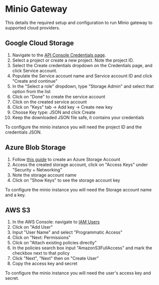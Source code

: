 # Minio Gateway

This details the required setup and configuration to run Minio gateway to supported cloud providers.

## Google Cloud Storage

1. Navigate to the [API Console Credentials page](https://console.developers.google.com/project/_/apis/credentials).
2. Select a project or create a new project. Note the project ID.
3. Select the Create credentials dropdown on the Credentials page, and click Service account.
4. Populate the Service account name and Service account ID and click "Create and continue"
5. In the "Select a role" dropdown, type "Storage Admin" and select that option from the list
6. Click on "Done" to create the service account
7. Click on the created service account
8. Click on "Keys" tab -> Add key -> Create new key
9. Choose Key type: JSON and click Create
10. Keep the downloaded JSON file safe, it contains your credentials

To configure the minio instance you will need the project ID and the credentials JSON.

## Azure Blob Storage

1. Follow [this guide](https://docs.microsoft.com/en-us/azure/storage/common/storage-account-create?tabs=azure-portal) to create an Azure Storage Account
2. Access the created storage account, click on "Access Keys" under "Security + Networking"
3. Note the storage account name
4. Click on "Show Keys" to see the storage account key

To configure the minio instance you will need the Storage account name and a key.

## AWS S3

1. In the AWS Console: navigate to [IAM Users](https://console.aws.amazon.com/iamv2/home?#/users)
2. Click on "Add User"
3. Input "User Name" and select "Programmatic Access"
4. Click on "Next: Permissions"
5. Click on "Attach existing policies directly"
6. In the policies search box input "AmazonS3FullAccess" and mark the checkbox next to that policy
7. Click "Next", "Next" then on "Create User"
8. Copy the access key and secret

To configure the minio instance you will need the user's access key and secret.

